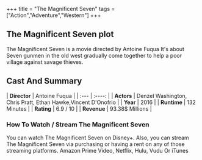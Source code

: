 +++
title = "The Magnificent Seven"
tags = ["Action","Adventure","Western"]
+++
## The Magnificent Seven plot
The Magnificent Seven is a movie directed by Antoine Fuqua It's about Seven gunmen in the old west gradually come together to help a poor village against savage thieves.
## Cast And Summary
| **Director**      | Antoine Fuqua |
    | :---        |    :----:   |
    |  **Actors** | Denzel Washington, Chris Pratt, Ethan Hawke,Vincent D'Onofrio |
    | **Year**   | 2016    |
    |  **Runtime** | 132 Minutes |
    |  **Rating** | 6.9 / 10 | 
    |  **Revenue** | 93.38$ Millions |
### How To Watch / Stream The Magnificent Seven
You can watch The Magnificent Seven on Disney+.
Also, you can stream The Magnificent Seven via purchasing or having a rent on any of those streaming platforms.
Amazon Prime Video, Netflix, Hulu, Vudu Or iTunes